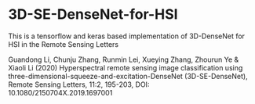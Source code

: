 # 3D-SE-DenseNet-for-HSI
This is a tensorflow and keras based implementation of 3D-DenseNet for HSI in the Remote Sensing Letters

Guandong Li, Chunju Zhang, Runmin Lei, Xueying Zhang, Zhourun Ye & Xiaoli Li (2020) Hyperspectral remote sensing image classification using three-dimensional-squeeze-and-excitation-DenseNet (3D-SE-DenseNet), Remote Sensing Letters, 11:2, 195-203, DOI: 10.1080/2150704X.2019.1697001
